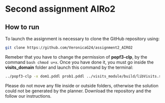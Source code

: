 Second assignment AIRo2
================================
How to run
----------------------

To launch the assignment is necessary to clone the GitHub repository using:

```bash
git clone https://github.com/VeronicaG24/assignment2_AIRO2
```
Remeber that you have to change the permission of **popf3-clp**, by the command ```bash
chmod u+x```. Once you have done it, you must go inside the **visits_domain** folder and launch this command by the terminal: 

```bash
../popf3-clp -x dom1.pddl prob1.pddl ../visits_module/build/libVisits.so region_poses
```
Please do not move any file inside or outside folders, otherwise the solution could not be generated by the planner. Download the repository and the follow our instructions.

